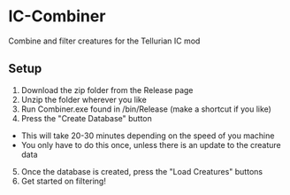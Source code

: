 # IC-Combiner
Combine and filter creatures for the Tellurian IC mod

## Setup
1. Download the zip folder from the Release page
2. Unzip the folder wherever you like
3. Run Combiner.exe found in /bin/Release (make a shortcut if you like)
4. Press the "Create Database" button
  - This will take 20-30 minutes depending on the speed of you machine
  - You only have to do this once, unless there is an update to the creature data
5. Once the database is created, press the "Load Creatures" buttons
6. Get started on filtering!
